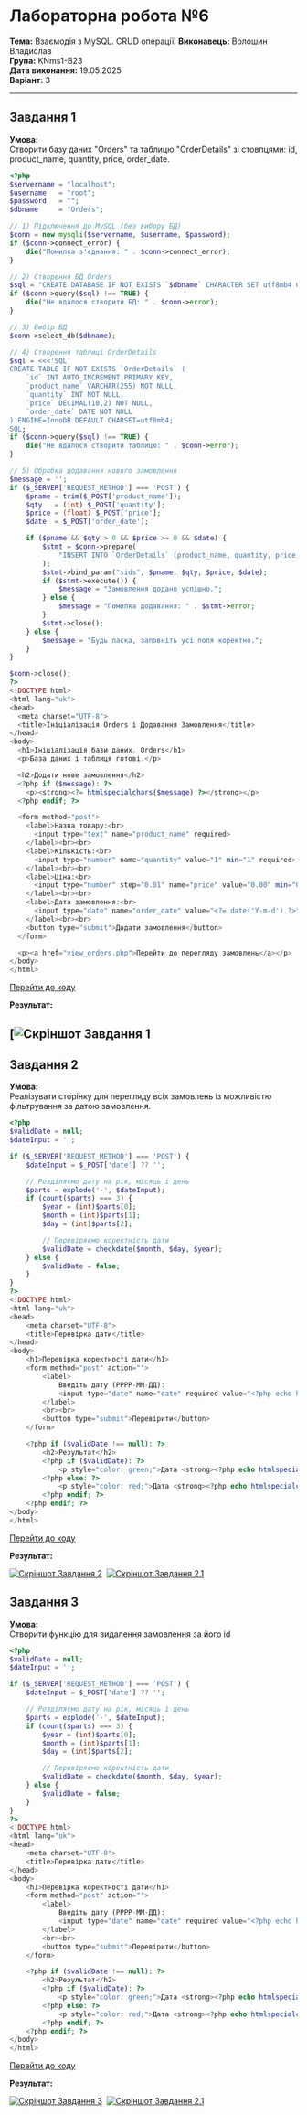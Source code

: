 # Лабораторна робота №6


**Тема:** Взаємодія з MySQL. CRUD операції. 
**Виконавець:** Волошин Владислав  
**Група:** KNms1-B23  
**Дата виконання:** 19.05.2025  
**Варіант:** 3

---

## Завдання 1



**Умова:**  
Створити базу даних "Orders" та таблицю "OrderDetails" зі стовпцями: id, product_name, quantity, price, order_date.

```php
<?php
$servername = "localhost";
$username   = "root";
$password   = "";
$dbname     = "Orders";

// 1) Підключення до MySQL (без вибору БД)
$conn = new mysqli($servername, $username, $password);
if ($conn->connect_error) {
    die("Помилка з'єднання: " . $conn->connect_error);
}

// 2) Створення БД Orders
$sql = "CREATE DATABASE IF NOT EXISTS `$dbname` CHARACTER SET utf8mb4 COLLATE utf8mb4_unicode_ci";
if ($conn->query($sql) !== TRUE) {
    die("Не вдалося створити БД: " . $conn->error);
}

// 3) Вибір БД
$conn->select_db($dbname);

// 4) Створення таблиці OrderDetails
$sql = <<<'SQL'
CREATE TABLE IF NOT EXISTS `OrderDetails` (
    `id` INT AUTO_INCREMENT PRIMARY KEY,
    `product_name` VARCHAR(255) NOT NULL,
    `quantity` INT NOT NULL,
    `price` DECIMAL(10,2) NOT NULL,
    `order_date` DATE NOT NULL
) ENGINE=InnoDB DEFAULT CHARSET=utf8mb4;
SQL;
if ($conn->query($sql) !== TRUE) {
    die("Не вдалося створити таблицю: " . $conn->error);
}

// 5) Обробка додавання нового замовлення
$message = '';
if ($_SERVER['REQUEST_METHOD'] === 'POST') {
    $pname = trim($_POST['product_name']);
    $qty   = (int) $_POST['quantity'];
    $price = (float) $_POST['price'];
    $date  = $_POST['order_date'];

    if ($pname && $qty > 0 && $price >= 0 && $date) {
        $stmt = $conn->prepare(
            "INSERT INTO `OrderDetails` (product_name, quantity, price, order_date) VALUES (?, ?, ?, ?)"
        );
        $stmt->bind_param("sids", $pname, $qty, $price, $date);
        if ($stmt->execute()) {
            $message = "Замовлення додано успішно.";
        } else {
            $message = "Помилка додавання: " . $stmt->error;
        }
        $stmt->close();
    } else {
        $message = "Будь ласка, заповніть усі поля коректно.";
    }
}

$conn->close();
?>
<!DOCTYPE html>
<html lang="uk">
<head>
  <meta charset="UTF-8">
  <title>Ініціалізація Orders і Додавання Замовлення</title>
</head>
<body>
  <h1>Ініціалізація бази даних. Orders</h1>
  <p>База даних і таблиця готові.</p>

  <h2>Додати нове замовлення</h2>
  <?php if ($message): ?>
    <p><strong><?= htmlspecialchars($message) ?></strong></p>
  <?php endif; ?>

  <form method="post">
    <label>Назва товару:<br>
      <input type="text" name="product_name" required>
    </label><br><br>
    <label>Кількість:<br>
      <input type="number" name="quantity" value="1" min="1" required>
    </label><br><br>
    <label>Ціна:<br>
      <input type="number" step="0.01" name="price" value="0.00" min="0" required>
    </label><br><br>
    <label>Дата замовлення:<br>
      <input type="date" name="order_date" value="<?= date('Y-m-d') ?>" required>
    </label><br><br>
    <button type="submit">Додати замовлення</button>
  </form>

  <p><a href="view_orders.php">Перейти до перегляду замовлень</a></p>
</body>
</html>
```

[Перейти до коду](https://github.com/VoloshynVl/PHPLABS-Voloshyn/blob/main/Lab6/create_orders_db.php)

**Результат:**

## [![Скріншот Завдання 1](https://github.com/VoloshynVl/PHPLABS-Voloshyn/blob/main/Lab6/Screenshots/Lab6_task1.png) 


## Завдання 2


**Умова:**  
Реалізувати сторінку для перегляду всіх замовлень із можливістю фільтрування за датою замовлення.

```php
<?php
$validDate = null;
$dateInput = '';

if ($_SERVER['REQUEST_METHOD'] === 'POST') {
    $dateInput = $_POST['date'] ?? '';

    // Розділяємо дату на рік, місяць і день
    $parts = explode('-', $dateInput);
    if (count($parts) === 3) {
        $year = (int)$parts[0];
        $month = (int)$parts[1];
        $day = (int)$parts[2];

        // Перевіряємо коректність дати
        $validDate = checkdate($month, $day, $year);
    } else {
        $validDate = false;
    }
}
?>
<!DOCTYPE html>
<html lang="uk">
<head>
    <meta charset="UTF-8">
    <title>Перевірка дати</title>
</head>
<body>
    <h1>Перевірка коректності дати</h1>
    <form method="post" action="">
        <label>
            Введіть дату (РРРР-ММ-ДД):
            <input type="date" name="date" required value="<?php echo htmlspecialchars($dateInput); ?>">
        </label>
        <br><br>
        <button type="submit">Перевірити</button>
    </form>

    <?php if ($validDate !== null): ?>
        <h2>Результат</h2>
        <?php if ($validDate): ?>
            <p style="color: green;">Дата <strong><?php echo htmlspecialchars($dateInput); ?></strong> є коректною.</p>
        <?php else: ?>
            <p style="color: red;">Дата <strong><?php echo htmlspecialchars($dateInput); ?></strong> є некоректною.</p>
        <?php endif; ?>
    <?php endif; ?>
</body>
</html>

```

[Перейти до коду]()

**Результат:**

[![Скріншот Завдання 2](https://github.com/VoloshynVl/PHPLABS-Voloshyn/blob/main/lab5/Screenshots/Lab5_task2_first-scrn.png)](https://github.com/VoloshynVl/PHPLABS-Voloshyn/blob/main/lab5/Screenshots/Lab5_task2_first-scrn.png) 
[![Скріншот Завдання 2.1](https://github.com/VoloshynVl/PHPLABS-Voloshyn/blob/main/lab5/Screenshots/Lab5_task2_second-scrn.png)](https://github.com/VoloshynVl/PHPLABS-Voloshyn/blob/main/lab5/Screenshots/Lab5_task2_second-scrn.png)

## Завдання 3


**Умова:**  
Створити функцію для видалення замовлення за його id


```php
<?php
$validDate = null;
$dateInput = '';

if ($_SERVER['REQUEST_METHOD'] === 'POST') {
    $dateInput = $_POST['date'] ?? '';

    // Розділяємо дату на рік, місяць і день
    $parts = explode('-', $dateInput);
    if (count($parts) === 3) {
        $year = (int)$parts[0];
        $month = (int)$parts[1];
        $day = (int)$parts[2];

        // Перевіряємо коректність дати
        $validDate = checkdate($month, $day, $year);
    } else {
        $validDate = false;
    }
}
?>
<!DOCTYPE html>
<html lang="uk">
<head>
    <meta charset="UTF-8">
    <title>Перевірка дати</title>
</head>
<body>
    <h1>Перевірка коректності дати</h1>
    <form method="post" action="">
        <label>
            Введіть дату (РРРР-ММ-ДД):
            <input type="date" name="date" required value="<?php echo htmlspecialchars($dateInput); ?>">
        </label>
        <br><br>
        <button type="submit">Перевірити</button>
    </form>

    <?php if ($validDate !== null): ?>
        <h2>Результат</h2>
        <?php if ($validDate): ?>
            <p style="color: green;">Дата <strong><?php echo htmlspecialchars($dateInput); ?></strong> є коректною.</p>
        <?php else: ?>
            <p style="color: red;">Дата <strong><?php echo htmlspecialchars($dateInput); ?></strong> є некоректною.</p>
        <?php endif; ?>
    <?php endif; ?>
</body>
</html>

```

[Перейти до коду]()

**Результат:**

[![Скріншот Завдання 3](https://github.com/VoloshynVl/PHPLABS-Voloshyn/blob/main/lab5/Screenshots/Lab5_task2_first-scrn.png)](https://github.com/VoloshynVl/PHPLABS-Voloshyn/blob/main/lab5/Screenshots/Lab5_task2_first-scrn.png) 
[![Скріншот Завдання 2.1](https://github.com/VoloshynVl/PHPLABS-Voloshyn/blob/main/lab5/Screenshots/Lab5_task2_second-scrn.png)](https://github.com/VoloshynVl/PHPLABS-Voloshyn/blob/main/lab5/Screenshots/Lab5_task2_second-scrn.png)

